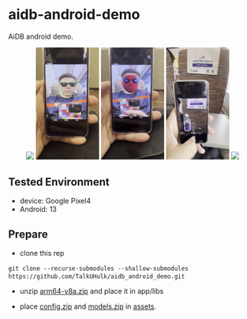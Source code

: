 # aidb-android-demo

AiDB android demo.

<p align="center">
 <img src="./doc/android.gif"             height="213px"/>
 <img src="./doc/android_front_base.gif"  width="128px"/>
 <img src="./doc/android_front_dense.gif" width="128px"/>
 <img src="./doc/android_ocr.gif"         width="128px"/>
 <img src="./doc/android_yolox.gif"       height="213px"/>
<p align="center">


## Tested Environment

* device: Google Pixel4
* Android: 13
  
## Prepare

* clone this rep

```agsl
git clone --recurse-submodules --shallow-submodules https://github.com/TalkUHulk/aidb_android_demo.git
```

* unzip [arm64-v8a.zip](https://github.com/TalkUHulk/aidb_android_demo/releases/download/v1.0/arm64-v8a.zip) and place it in app/libs

* place [config.zip](https://github.com/TalkUHulk/aidb_android_demo/releases/download/v1.0/config.zip) and [models.zip](https://github.com/TalkUHulk/aidb_android_demo/releases/download/v1.0/models.zip) in [assets](app/src/main/assets). 


